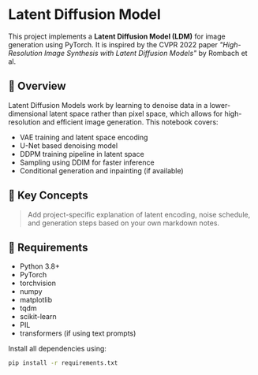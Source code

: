 # Latent Diffusion Model

This project implements a **Latent Diffusion Model (LDM)** for image generation using PyTorch. It is inspired by the CVPR 2022 paper *"High-Resolution Image Synthesis with Latent Diffusion Models"* by Rombach et al.

## 📘 Overview

Latent Diffusion Models work by learning to denoise data in a lower-dimensional latent space rather than pixel space, which allows for high-resolution and efficient image generation. This notebook covers:
- VAE training and latent space encoding
- U-Net based denoising model
- DDPM training pipeline in latent space
- Sampling using DDIM for faster inference
- Conditional generation and inpainting (if available)

## 🧠 Key Concepts

> Add project-specific explanation of latent encoding, noise schedule, and generation steps based on your own markdown notes.

## 🔧 Requirements

- Python 3.8+
- PyTorch
- torchvision
- numpy
- matplotlib
- tqdm
- scikit-learn
- PIL
- transformers (if using text prompts)

Install all dependencies using:
```bash
pip install -r requirements.txt
